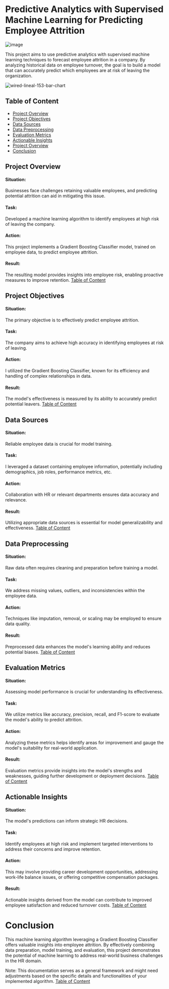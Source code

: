 # Predictive Analytics with Supervised Machine Learning for Predicting Employee Attrition

![image](https://github.com/Nativenerd1004/Predictive-Analytics-with-Supervised-Machine-Learning-for-Predicting-Employee-Attrition/assets/149740069/23871480-e126-40bf-baff-12b578ee98a4)


This project aims to use predictive analytics with supervised machine learning techniques to forecast employee attrition in a company. By analyzing historical data on employee turnover, the goal is to build a model that can accurately predict which employees are at risk of leaving the organization. 

![wired-lineal-153-bar-chart](https://github.com/Nativenerd1004/Ecommerce-Sales-Analysis-Dashbaord/assets/149740069/e3c4b09a-97f0-48ee-aae4-9f8bafd9f848)


## Table of Content 
- [Project Overview](#project-overview)
- [Project Objectives](#project-objectives)
- [Data Sources](#data-sources)
- [Data Preprocessing](#data-preprocessing)
- [Evaluation Metrics](#evaluation-metrics)
- [Actionable Insights](#project-overview)
- [Project Overview](#project-overview)
- [Conclusion](#conclusion)


## Project Overview
#### Situation:
Businesses face challenges retaining valuable employees, and predicting potential attrition can aid in mitigating this issue.
#### Task: 
Developed a machine learning algorithm to identify employees at high risk of leaving the company.
#### Action: 
This project implements a Gradient Boosting Classifier model, trained on employee data, to predict employee attrition.
#### Result: 
The resulting model provides insights into employee risk, enabling proactive measures to improve retention.
[Table of Content](#table-of-content)



## Project Objectives
#### Situation: 
The primary objective is to effectively predict employee attrition.
#### Task: 
The company aims to achieve high accuracy in identifying employees at risk of leaving.
#### Action:
I utilized the Gradient Boosting Classifier, known for its efficiency and handling of complex relationships in data.
#### Result: 
The model's effectiveness is measured by its ability to accurately predict potential leavers.
[Table of Content](#table-of-content)


## Data Sources
#### Situation: 
Reliable employee data is crucial for model training.
#### Task: 
I leveraged a dataset containing employee information, potentially including demographics, job roles, performance metrics, etc.
#### Action: 
Collaboration with HR or relevant departments ensures data accuracy and relevance.
#### Result: 
Utilizing appropriate data sources is essential for model generalizability and effectiveness.
[Table of Content](#table-of-content)



## Data Preprocessing
#### Situation: 
Raw data often requires cleaning and preparation before training a model.
#### Task: 
We address missing values, outliers, and inconsistencies within the employee data.
#### Action: 
Techniques like imputation, removal, or scaling may be employed to ensure data quality.
#### Result: 
Preprocessed data enhances the model's learning ability and reduces potential biases.
[Table of Content](#table-of-content)


## Evaluation Metrics
#### Situation:
Assessing model performance is crucial for understanding its effectiveness.
#### Task: 
We utilize metrics like accuracy, precision, recall, and F1-score to evaluate the model's ability to predict attrition.
#### Action: 
Analyzing these metrics helps identify areas for improvement and gauge the model's suitability for real-world application.
#### Result: 
Evaluation metrics provide insights into the model's strengths and weaknesses, guiding further development or deployment decisions.
[Table of Content](#table-of-content)

## Actionable Insights
#### Situation: 
The model's predictions can inform strategic HR decisions.
#### Task: 
Identify employees at high risk and implement targeted interventions to address their concerns and improve retention.
#### Action: 
This may involve providing career development opportunities, addressing work-life balance issues, or offering competitive compensation packages.
#### Result: 
Actionable insights derived from the model can contribute to improved employee satisfaction and reduced turnover costs.
[Table of Content](#table-of-content)

# Conclusion
This machine learning algorithm leveraging a Gradient Boosting Classifier offers valuable insights into employee attrition. By effectively combining data preparation, model training, and evaluation, this project demonstrates the potential of machine learning to address real-world business challenges in the HR domain.

Note: This documentation serves as a general framework and might need adjustments based on the specific details and functionalities of your implemented algorithm.
[Table of Content](#table-of-content)









